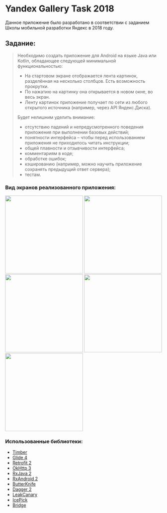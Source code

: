# Yandex Gallery Task 2018
Данное приложение было разработано в соответствии с заданием Школы мобильной разработки Яндекс в 2018 году.

## Задание:

> Необходимо создать приложение для Android на языке Java или Kotlin, обладающее следующей минимальной функциональностью:
>
> * На стартовом экране отображается лента картинок, разделённая на несколько столбцов. Есть возможность прокрутки.
> * По нажатию на картинку она открывается в новом окне, во весь экран.
> * Ленту картинок приложение получает по сети из любого открытого источника (например, через API Яндекс.Диска).
>
> Будет нелишним уделить внимание:
>
> * отсутствию падений и непредусмотренного поведения приложения при выполнении базовых действий;
> * понятности интерфейса – чтобы перед использованием приложения не приходилось читать инструкции;
> * общей плавности и отзывчивости интерфейса;
> * комментариям в коде;
> * обработке ошибок;
> * кэшированию (например, можно научить приложение сохранять предыдущий ответ сервера);
> * тестам.

### Вид экранов реализованного приложения:


<img src="../master/screens/auth_screen.jpg" width="250">     <img src="../master/screens/gallery_screen.jpg" width="250">     <img src="../master/screens/gallery_screen_2.jpg" width="250">
<img src="../master/screens/image_detail_screen.jpg" width="250">     <img src="../master/screens/image_detail_screen_2.jpg" width="250">


### Использованные библиотеки:

* [Timber](https://github.com/JakeWharton/timber)
* [Glide 4](https://github.com/bumptech/glide)
* [Retrofit 2](https://github.com/square/retrofit)
* [OkHttp 3](https://github.com/square/okhttp)
* [RxJava 2](https://github.com/ReactiveX/RxJava)
* [RxAndroid 2](https://github.com/ReactiveX/RxAndroid)
* [ButterKnife](https://github.com/JakeWharton/butterknife)
* [Dagger 2](https://github.com/google/dagger)
* [LeakCanary](https://github.com/square/leakcanary)
* [IcePick](https://github.com/frankiesardo/icepick)
* [Bridge](https://github.com/livefront/bridge)
